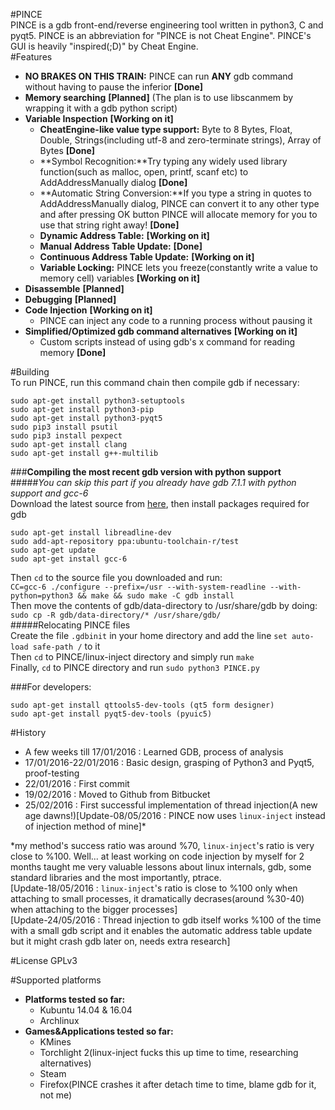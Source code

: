 #PINCE  
PINCE is a gdb front-end/reverse engineering tool written in python3, C and pyqt5. PINCE is an abbreviation for "PINCE is not Cheat Engine". PINCE's GUI is heavily "inspired(;D)" by Cheat Engine.  
#Features   
- **NO BRAKES ON THIS TRAIN:** PINCE can run **ANY** gdb command without having to pause the inferior **[Done]**
- **Memory searching** **[Planned]**  (The plan is to use libscanmem by wrapping it with a gdb python script)
- **Variable Inspection** **[Working on it]**
  * **CheatEngine-like value type support:** Byte to 8 Bytes, Float, Double, Strings(including utf-8 and zero-terminate strings), Array of Bytes **[Done]**
  * **Symbol Recognition:**Try typing any widely used library function(such as malloc, open, printf, scanf etc) to AddAddressManually dialog **[Done]**
  * **Automatic String Conversion:**If you type a string in quotes to AddAddressManually dialog, PINCE can convert it to any other type and after pressing OK button PINCE will allocate memory for you to use that string right away! **[Done]**
  * **Dynamic Address Table:** **[Working on it]**
  * **Manual Address Table Update:** **[Done]**
  * **Continuous Address Table Update:** **[Working on it]**
  * **Variable Locking:** PINCE lets you freeze(constantly write a value to memory cell) variables **[Working on it]**
- **Disassemble** **[Planned]**
- **Debugging** **[Planned]**
- **Code Injection** **[Working on it]**
  * PINCE can inject any code to a running process without pausing it
- **Simplified/Optimized gdb command alternatives** **[Working on it]**
  * Custom scripts instead of using gdb's x command for reading memory **[Done]**

#Building  
To run PINCE, run this command chain then compile gdb if necessary:  
  
```
sudo apt-get install python3-setuptools  
sudo apt-get install python3-pip  
sudo apt-get install python3-pyqt5  
sudo pip3 install psutil  
sudo pip3 install pexpect  
sudo apt-get install clang  
sudo apt-get install g++-multilib  
```  
###**Compiling the most recent gdb version with python support**  
#####*You can skip this part if you already have gdb 7.1.1 with python support and gcc-6*  
Download the latest source from [here](ftp://sourceware.org/pub/gdb/releases/gdb-7.11.tar.gz), then install packages required for gdb
```
sudo apt-get install libreadline-dev  
sudo add-apt-repository ppa:ubuntu-toolchain-r/test  
sudo apt-get update  
sudo apt-get install gcc-6  
```
Then ```cd``` to the source file you downloaded and run:  
```CC=gcc-6 ./configure --prefix=/usr --with-system-readline --with-python=python3 && make && sudo make -C gdb install```  
Then move the contents of gdb/data-directory to /usr/share/gdb by doing:  
```sudo cp -R gdb/data-directory/* /usr/share/gdb/```  
#####Relocating PINCE files  
Create the file ```.gdbinit``` in your home directory and add the line ```set auto-load safe-path /``` to it  
Then ```cd``` to PINCE/linux-inject directory and simply run ```make```  
Finally, ```cd``` to PINCE directory and run ```sudo python3 PINCE.py```  

###For developers:  
```
sudo apt-get install qttools5-dev-tools (qt5 form designer)
sudo apt-get install pyqt5-dev-tools (pyuic5)
```
  
#History
- A few weeks till 17/01/2016 : Learned GDB, process of analysis
- 17/01/2016-22/01/2016 : Basic design, grasping of Python3 and Pyqt5, proof-testing
- 22/01/2016 : First commit
- 19/02/2016 : Moved to Github from Bitbucket
- 25/02/2016 : First successful implementation of thread injection(A new age dawns!)[Update-08/05/2016 : PINCE now uses ```linux-inject``` instead of injection method of mine]*  
  


*my method's success ratio was around %70, ```linux-inject```'s ratio is very close to %100. Well... at least working on code injection by myself for 2 months taught me very valuable lessons about linux internals, gdb, some standard libraries and the most importantly, ptrace.  
[Update-18/05/2016 : ```linux-inject```'s ratio is close to %100 only when attaching to small processes, it dramatically decrases(around %30-40) when attaching to the bigger processes]  
[Update-24/05/2016 : Thread injection to gdb itself works %100 of the time with a small gdb script and it enables the automatic address table update but it might crash gdb later on, needs extra research]

#License
GPLv3

#Supported platforms
- **Platforms tested so far:**
  * Kubuntu 14.04 & 16.04
  * Archlinux
- **Games&Applications tested so far:**
  * KMines
  * Torchlight 2(linux-inject fucks this up time to time, researching alternatives)
  * Steam
  * Firefox(PINCE crashes it after detach time to time, blame gdb for it, not me)
